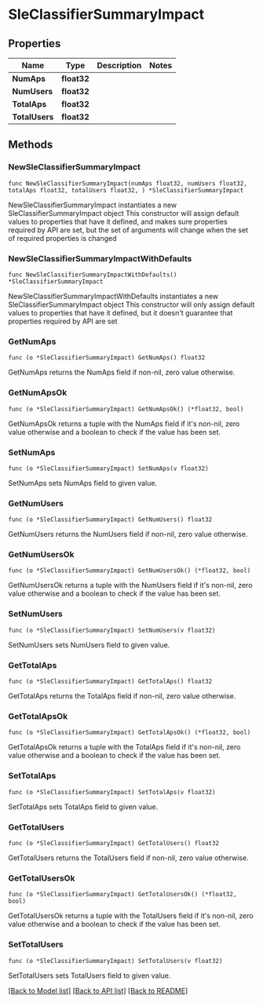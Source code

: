 # SleClassifierSummaryImpact

## Properties

Name | Type | Description | Notes
------------ | ------------- | ------------- | -------------
**NumAps** | **float32** |  | 
**NumUsers** | **float32** |  | 
**TotalAps** | **float32** |  | 
**TotalUsers** | **float32** |  | 

## Methods

### NewSleClassifierSummaryImpact

`func NewSleClassifierSummaryImpact(numAps float32, numUsers float32, totalAps float32, totalUsers float32, ) *SleClassifierSummaryImpact`

NewSleClassifierSummaryImpact instantiates a new SleClassifierSummaryImpact object
This constructor will assign default values to properties that have it defined,
and makes sure properties required by API are set, but the set of arguments
will change when the set of required properties is changed

### NewSleClassifierSummaryImpactWithDefaults

`func NewSleClassifierSummaryImpactWithDefaults() *SleClassifierSummaryImpact`

NewSleClassifierSummaryImpactWithDefaults instantiates a new SleClassifierSummaryImpact object
This constructor will only assign default values to properties that have it defined,
but it doesn't guarantee that properties required by API are set

### GetNumAps

`func (o *SleClassifierSummaryImpact) GetNumAps() float32`

GetNumAps returns the NumAps field if non-nil, zero value otherwise.

### GetNumApsOk

`func (o *SleClassifierSummaryImpact) GetNumApsOk() (*float32, bool)`

GetNumApsOk returns a tuple with the NumAps field if it's non-nil, zero value otherwise
and a boolean to check if the value has been set.

### SetNumAps

`func (o *SleClassifierSummaryImpact) SetNumAps(v float32)`

SetNumAps sets NumAps field to given value.


### GetNumUsers

`func (o *SleClassifierSummaryImpact) GetNumUsers() float32`

GetNumUsers returns the NumUsers field if non-nil, zero value otherwise.

### GetNumUsersOk

`func (o *SleClassifierSummaryImpact) GetNumUsersOk() (*float32, bool)`

GetNumUsersOk returns a tuple with the NumUsers field if it's non-nil, zero value otherwise
and a boolean to check if the value has been set.

### SetNumUsers

`func (o *SleClassifierSummaryImpact) SetNumUsers(v float32)`

SetNumUsers sets NumUsers field to given value.


### GetTotalAps

`func (o *SleClassifierSummaryImpact) GetTotalAps() float32`

GetTotalAps returns the TotalAps field if non-nil, zero value otherwise.

### GetTotalApsOk

`func (o *SleClassifierSummaryImpact) GetTotalApsOk() (*float32, bool)`

GetTotalApsOk returns a tuple with the TotalAps field if it's non-nil, zero value otherwise
and a boolean to check if the value has been set.

### SetTotalAps

`func (o *SleClassifierSummaryImpact) SetTotalAps(v float32)`

SetTotalAps sets TotalAps field to given value.


### GetTotalUsers

`func (o *SleClassifierSummaryImpact) GetTotalUsers() float32`

GetTotalUsers returns the TotalUsers field if non-nil, zero value otherwise.

### GetTotalUsersOk

`func (o *SleClassifierSummaryImpact) GetTotalUsersOk() (*float32, bool)`

GetTotalUsersOk returns a tuple with the TotalUsers field if it's non-nil, zero value otherwise
and a boolean to check if the value has been set.

### SetTotalUsers

`func (o *SleClassifierSummaryImpact) SetTotalUsers(v float32)`

SetTotalUsers sets TotalUsers field to given value.



[[Back to Model list]](../README.md#documentation-for-models) [[Back to API list]](../README.md#documentation-for-api-endpoints) [[Back to README]](../README.md)


